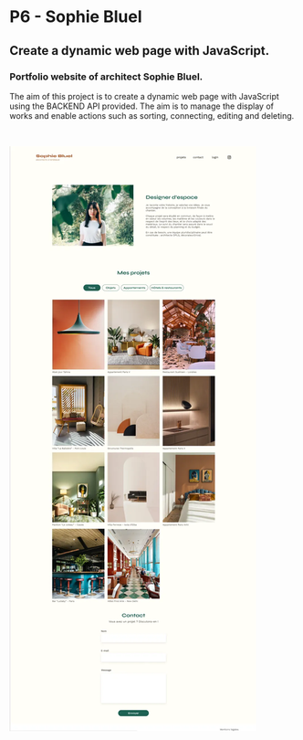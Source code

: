 # P6 - Sophie Bluel

## Create a dynamic web page with JavaScript. 

### Portfolio website of architect Sophie Bluel.

The aim of this project is to create a dynamic web page with JavaScript using the BACKEND API provided. The aim is to manage the display of works and enable actions such as sorting, connecting, editing and deleting.

&nbsp;


![Screenshot](/FrontEnd/assets/images/SophieBluelHomepage.webp)
